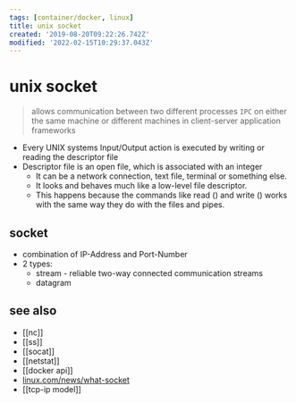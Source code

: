 ```yaml
---
tags: [container/docker, linux]
title: unix socket
created: '2019-08-20T09:22:26.742Z'
modified: '2022-02-15T10:29:37.043Z'
---
```


# unix socket

> allows communication between two different processes `IPC`
> on either the same machine or different machines in client-server application frameworks

- Every UNIX systems Input/Output action is executed by writing or reading the descriptor file
- Descriptor file is an open file, which is associated with an integer
  - It can be a network connection, text file, terminal or something else. 
  - It looks and behaves much like a low-level file descriptor. 
  - This happens because the commands like read () and write () works with the same way they do with the files and pipes.

## socket

- combination of IP-Address and Port-Number
- 2 types:
  - stream - reliable two-way connected communication streams
  - datagram

## see also

- [[nc]]
- [[ss]]
- [[socat]]
- [[netstat]]
- [[docker api]]
- [linux.com/news/what-socket](https://www.linux.com/news/what-socket)
- [[tcp-ip model]]
